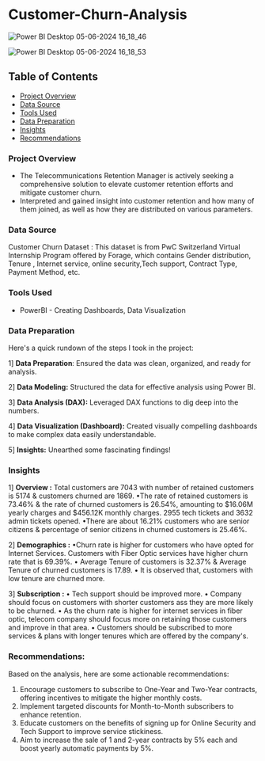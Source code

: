 # Customer-Churn-Analysis

![Power BI Desktop 05-06-2024 16_18_46](https://github.com/sujata-mandal13/Customer-Churn-Analysis/assets/171798508/011d18b1-9f3b-44af-b9e4-25a6df514afa)

![Power BI Desktop 05-06-2024 16_18_53](https://github.com/sujata-mandal13/Customer-Churn-Analysis/assets/171798508/c08e9736-4c27-4dcb-b5ca-d6b3980c86a9)



## Table of Contents
- [Project Overview](#project-overview)
- [Data Source](#data-source)
- [Tools Used](#tools-used)
- [Data Preparation](#data-preparation)
- [Insights](#insights)
- [Recommendations](#recommendations)

### Project Overview

- The Telecommunications Retention Manager is actively seeking a comprehensive solution to elevate customer retention efforts and mitigate customer churn.
- Interpreted and gained insight into customer retention and how many of them joined, as well as how they are distributed on various parameters.

 ### Data Source 
 
Customer Churn Dataset : This dataset is from PwC Switzerland Virtual Internship Program offered by Forage, which contains Gender distribution, Tenure , Internet service, online security,Tech support, Contract Type, Payment Method, etc.

### Tools Used 

- PowerBI - Creating Dashboards, Data Visualization

 ### Data Preparation
 
Here's a quick rundown of the steps I took in the project:

1️] **Data Preparation**: 
Ensured the data was clean, organized, and ready for analysis.

2️] **Data Modeling:** 
Structured the data for effective analysis using Power BI.

3️] **Data Analysis (DAX):** 
Leveraged DAX functions to dig deep into the numbers.

4️] **Data Visualization (Dashboard):** 
Created visually compelling dashboards to make complex data easily understandable.

5️] **Insights:** 
Unearthed some fascinating findings!

### Insights  

1️] **Overview :**
Total customers are 7043 with number of retained customers is 5174 & customers churned are 1869.
•The rate of retained customers is 73.46% & the rate of churned customers is 26.54%, amounting to $16.06M yearly charges and $456.12K monthly charges.
2955 tech tickets and 3632 admin tickets opened.
•There are about 16.21% customers who are senior citizens & percentage of senior citizens in churned customers is 25.46%.

2️] **Demographics :**
•Churn rate is higher for customers who have opted for Internet Services. Customers with Fiber Optic services have higher churn rate that is 69.39%.
• Average Tenure of customers is 32.37% & Average Tenure of churned customers is 17.89.
• It is observed that, customers with low tenure are churned more.

3️] **Subscription :**
• Tech support should be improved more.
• Company should focus on customers with shorter customers ass they are more likely to be churned.
• As the churn rate is higher for internet services in fiber optic, telecom company should focus more on retaining those customers and improve in that area.
• Customers should be subscribed to more services & plans with longer tenures which are offered by the company's.

### Recommendations:

Based on the analysis, here are some actionable recommendations:
1. Encourage customers to subscribe to One-Year and Two-Year contracts, offering incentives to mitigate the higher monthly costs.
2. Implement targeted discounts for Month-to-Month subscribers to enhance retention.
3. Educate customers on the benefits of signing up for Online Security and Tech Support to improve service stickiness.
4. Aim to increase the sale of 1 and 2-year contracts by 5% each and boost yearly automatic payments by 5%.
